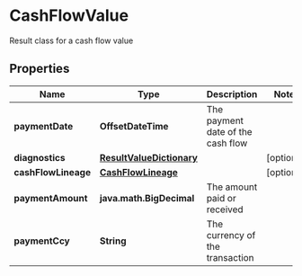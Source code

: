 

# CashFlowValue

Result class for a cash flow value

## Properties

Name | Type | Description | Notes
------------ | ------------- | ------------- | -------------
**paymentDate** | **OffsetDateTime** | The payment date of the cash flow | 
**diagnostics** | [**ResultValueDictionary**](ResultValueDictionary.md) |  |  [optional]
**cashFlowLineage** | [**CashFlowLineage**](CashFlowLineage.md) |  |  [optional]
**paymentAmount** | **java.math.BigDecimal** | The amount paid or received | 
**paymentCcy** | **String** | The currency of the transaction | 



